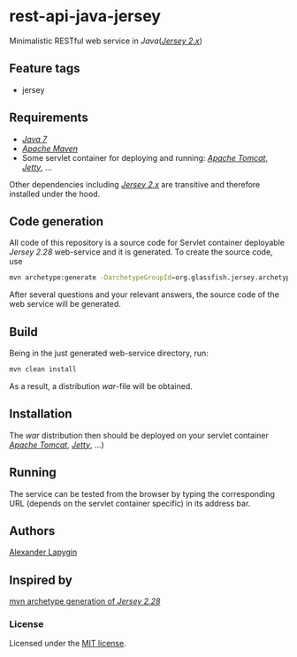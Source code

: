 # rest-api-java-jersey

Minimalistic RESTful web service in *Java*([*Jersey 2.x*](https://jersey.github.io/))

## Feature tags

- jersey

## Requirements

* [*Java 7*](https://www.oracle.com/technetwork/java/javase/downloads/java-archive-downloads-javase7-521261.html)
* [*Apache Maven*](https://maven.apache.org/)
* Some servlet container for deploying and running: [*Apache Tomcat*](http://tomcat.apache.org/), [*Jetty*](https://www.eclipse.org/jetty/), ...

Оther dependencies including [*Jersey 2.x*](https://jersey.github.io/) are transitive and therefore installed under the hood.

## Code generation

All code of this repository is a source code for Servlet container deployable *Jersey 2.28* web-service and it is generated.
To create the source code, use

```sh
mvn archetype:generate -DarchetypeGroupId=org.glassfish.jersey.archetypes -DarchetypeArtifactId=jersey-quickstart-webapp -DarchetypeVersion=2.28
```

After several questions and your relevant answers, the source code of the web service will be generated.

## Build

Being in the just generated web-service directory, run:

```sh
mvn clean install
```

As a result, a distribution *war*-file will be obtained.

## Installation

The *war* distribution then should be deployed on your servlet container [*Apache Tomcat*](http://tomcat.apache.org/), [*Jetty*](https://www.eclipse.org/jetty/), ...)

## Running

The service can be tested from the browser by typing the corresponding URL
(depends on the servlet container specific) in its address bar.

## Authors

[Alexander Lapygin](https://github.com/AlexanderLapygin)

## Inspired by

[mvn archetype generation of *Jersey 2.28*](https://jersey.github.io/download.html)

### License

Licensed under the [MIT license](./LICENSE). 
